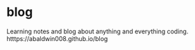 # blog
Learning notes and blog about anything and everything coding. htttps://abaldwin008.github.io/blog
